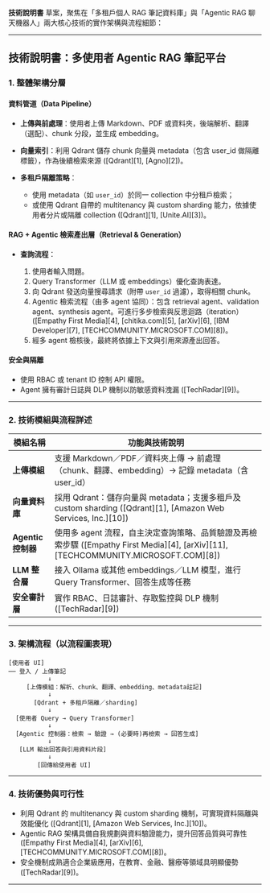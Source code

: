 **技術說明書** 草案，聚焦在「多租戶個人 RAG 筆記資料庫」與「Agentic RAG 聊天機器人」兩大核心技術的實作架構與流程細節：

---

## 技術說明書：多使用者 Agentic RAG 筆記平台

### 1. **整體架構分層**

#### 資料管道（Data Pipeline）

* **上傳與前處理**：使用者上傳 Markdown、PDF 或資料夾，後端解析、翻譯（選配）、chunk 分段，並生成 embedding。
* **向量索引**：利用 Qdrant 儲存 chunk 向量與 metadata（包含 user\_id 做隔離標籤），作為後續檢索來源 ([Qdrant][1], [Agno][2])。
* **多租戶隔離策略**：

  * 使用 metadata（如 `user_id`）於同一 collection 中分租戶檢索；
  * 或使用 Qdrant 自帶的 multitenancy 與 custom sharding 能力，依據使用者分片或隔離 collection ([Qdrant][1], [Unite.AI][3])。

#### RAG + Agentic 檢索產出層（Retrieval & Generation）

* **查詢流程**：

  1. 使用者輸入問題。
  2. Query Transformer（LLM 或 embeddings）優化查詢表達。
  3. 向 Qdrant 發送向量搜尋請求（附帶 `user_id` 過濾），取得相關 chunk。
  4. Agentic 檢索流程（由多 agent 協同）：包含 retrieval agent、validation agent、synthesis agent。可進行多步檢索與反思迴路（iteration） ([Empathy First Media][4], [chitika.com][5], [arXiv][6], [IBM Developer][7], [TECHCOMMUNITY.MICROSOFT.COM][8])。
  5. 經多 agent 檢核後，最終將依據上下文與引用來源產出回答。

#### 安全與隔離

* 使用 RBAC 或 tenant ID 控制 API 權限。
* Agent 擁有審計日誌與 DLP 機制以防敏感資料洩漏 ([TechRadar][9])。

---

### 2. **技術模組與流程詳述**

| 模組名稱            | 功能與技術說明                                                                                                    |
| --------------- | ---------------------------------------------------------------------------------------------------------- |
| **上傳模組**        | 支援 Markdown／PDF／資料夾上傳 → 前處理（chunk、翻譯、embedding）→ 記錄 metadata（含 user\_id）                                   |
| **向量資料庫**       | 採用 Qdrant：儲存向量與 metadata；支援多租戶及 custom sharding ([Qdrant][1], [Amazon Web Services, Inc.][10])             |
| **Agentic 控制器** | 使用多 agent 流程，自主決定查詢策略、品質驗證及再檢索步驟 ([Empathy First Media][4], [arXiv][11], [TECHCOMMUNITY.MICROSOFT.COM][8]) |
| **LLM 整合層**     | 接入 Ollama 或其他 embeddings／LLM 模型，進行 Query Transformer、回答生成等任務                                               |
| **安全審計層**       | 實作 RBAC、日誌審計、存取監控與 DLP 機制 ([TechRadar][9])                                                                 |

---

### 3. **架構流程（以流程圖表現）**

```plaintext
[使用者 UI]
── 登入 / 上傳筆記
           ↓
     [上傳模組：解析、chunk、翻譯、embedding、metadata註記]
           ↓
       [Qdrant + 多租戶隔離／sharding]
           ↓
  [使用者 Query → Query Transformer]
           ↓
  [Agentic 控制器：檢索 → 驗證 → (必要時)再檢索 → 回答生成]
           ↓
   [LLM 輸出回答與引用資料片段]
           ↓
        [回傳給使用者 UI]
```

---

### 4. **技術優勢與可行性**

* 利用 Qdrant 的 multitenancy 與 custom sharding 機制，可實現資料隔離與效能優化 ([Qdrant][1], [Amazon Web Services, Inc.][10])。
* Agentic RAG 架構具備自我規劃與資料驗證能力，提升回答品質與可靠性 ([Empathy First Media][4], [arXiv][6], [TECHCOMMUNITY.MICROSOFT.COM][8])。
* 安全機制成熟適合企業級應用，在教育、金融、醫療等領域具明顯優勢 ([TechRadar][9])。

---

